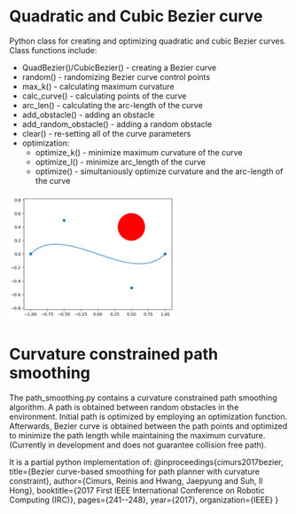 # Quadratic and Cubic Bezier curve

Python class for creating and optimizing quadratic and cubic Bezier curves. Class functions include:

* QuadBezier()/CubicBezier() - creating a Bezier curve
* random() - randomizing Bezier curve control points
* max_k() - calculating maximum curvature
* calc_curve() - calculating points of the curve
* arc_len() - calculating the arc-length of the curve
* add_obstacle() - adding an obstacle
* add_random_obstacle() - adding a random obstacle
* clear() - re-setting all of the curve parameters
* optimization:
    * optimize_k() - minimize maximum curvature of the curve
    * optimize_l() - minimize arc_length of the curve
    * optimize() - simultaniously optimize curvature and the arc-length of the curve
    
    
<p align="left">
<img width=60% src="https://github.com/reiniscimurs/Bezier-Curve/blob/main/Bezier.PNG">
</p>

# Curvature constrained path smoothing

The path_smoothing.py contains a curvature constrained path smoothing algorithm. A path is obtained between random obstacles in the environment. Initial path is optimized by employing an optimization function. Afterwards, Bezier curve is obtained between the path points and optimized to minimize the path length while maintaining the maximum curvature. (Currently in development and does not guarantee collision free path).

It is a partial python implementation of:
@inproceedings{cimurs2017bezier,
  title={Bezier curve-based smoothing for path planner with curvature constraint},
  author={Cimurs, Reinis and Hwang, Jaepyung and Suh, Il Hong},
  booktitle={2017 First IEEE International Conference on Robotic Computing (IRC)},
  pages={241--248},
  year={2017},
  organization={IEEE}
}
